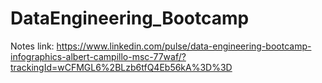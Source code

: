 # DataEngineering_Bootcamp

Notes link: https://www.linkedin.com/pulse/data-engineering-bootcamp-infographics-albert-campillo-msc-77waf/?trackingId=wCFMGL6%2BLzb6tfQ4Eb56kA%3D%3D 
